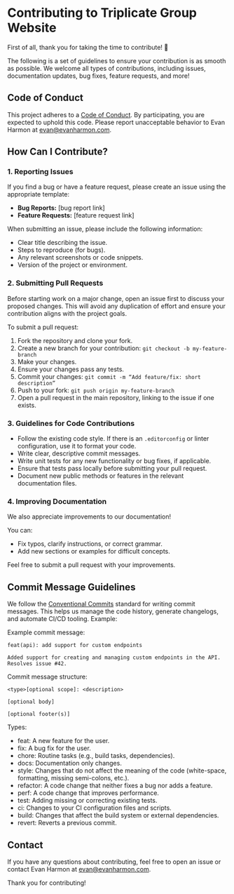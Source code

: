 # Contributing to Triplicate Group Website
First of all, thank you for taking the time to contribute! 🎉

The following is a set of guidelines to ensure your contribution is as smooth as possible. We welcome all types of contributions, including issues, documentation updates, bug fixes, feature requests, and more!

## Code of Conduct
This project adheres to a [Code of Conduct](./CODE_OF_CONDUCT.md). By participating, you are expected to uphold this code. Please report unacceptable behavior to Evan Harmon at evan@evanharmon.com.

## How Can I Contribute?
### 1. Reporting Issues
If you find a bug or have a feature request, please create an issue using the appropriate template:

- **Bug Reports:** [bug report link]
- **Feature Requests:** [feature request link]

When submitting an issue, please include the following information:
- Clear title describing the issue.
- Steps to reproduce (for bugs).
- Any relevant screenshots or code snippets.
- Version of the project or environment.

### 2. Submitting Pull Requests
Before starting work on a major change, open an issue first to discuss your proposed changes. This will avoid any duplication of effort and ensure your contribution aligns with the project goals.

To submit a pull request:
1. Fork the repository and clone your fork.
2. Create a new branch for your contribution: `git checkout -b my-feature-branch`
3. Make your changes.
4. Ensure your changes pass any tests.
5. Commit your changes: `git commit -m “Add feature/fix: short description”`
6. Push to your fork: `git push origin my-feature-branch`
7. Open a pull request in the main repository, linking to the issue if one exists.

### 3. Guidelines for Code Contributions
- Follow the existing code style. If there is an `.editorconfig` or linter configuration, use it to format your code.
- Write clear, descriptive commit messages.
- Write unit tests for any new functionality or bug fixes, if applicable.
- Ensure that tests pass locally before submitting your pull request.
- Document new public methods or features in the relevant documentation files.

### 4. Improving Documentation
We also appreciate improvements to our documentation!

You can:
- Fix typos, clarify instructions, or correct grammar.
- Add new sections or examples for difficult concepts.

Feel free to submit a pull request with your improvements.

## Commit Message Guidelines
We follow the [Conventional Commits](https://www.conventionalcommits.org) standard for writing commit messages. This helps us manage the code history, generate changelogs, and automate CI/CD tooling. Example:

Example commit message:
```
feat(api): add support for custom endpoints

Added support for creating and managing custom endpoints in the API.
Resolves issue #42.
```

Commit message structure:
```
<type>[optional scope]: <description>

[optional body]

[optional footer(s)]
```

Types:
- feat: A new feature for the user.
- fix: A bug fix for the user.
- chore: Routine tasks (e.g., build tasks, dependencies).
- docs: Documentation only changes.
- style: Changes that do not affect the meaning of the code (white-space, formatting, missing semi-colons, etc.).
- refactor: A code change that neither fixes a bug nor adds a feature.
- perf: A code change that improves performance.
- test: Adding missing or correcting existing tests.
- ci: Changes to your CI configuration files and scripts.
- build: Changes that affect the build system or external dependencies.
- revert: Reverts a previous commit.

## Contact
If you have any questions about contributing, feel free to open an issue or contact Evan Harmon at evan@evanharmon.com.

Thank you for contributing!
